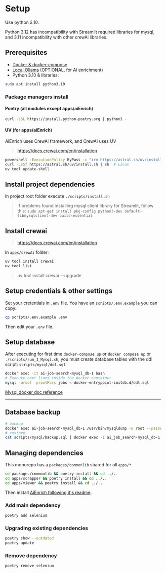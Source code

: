 # Setup

Use python 3.10.

Python 3.12 has incompatibility with Streamlit required libraries for mysql,
and 3.11 incompatibility with other crewAi libraries.

## Prerequisites

- [Docker & docker-compose](https://docs.docker.com/compose/install/)
- [Local Ollama](https://github.com/davidgfolch/OpenAI-local-ollama-chat/blob/main/README_OLLAMA.md) (OPTIONAL, for AI enrichment)
- Python 3.10 & libraries:

```bash
sudo apt install python3.10
```

### Package managers install

#### Poetry (all modules except apps/aiEnrich)

```bash
curl -sSL https://install.python-poetry.org | python3 -
```

#### UV (for apps/aiEnrich)

AiEnrich uses CrewAI framework, and CrewAI uses UV

> <https://docs.crewai.com/en/installation>

```bash
powershell -ExecutionPolicy ByPass -c "irm https://astral.sh/uv/install.ps1 | iex"  # Windows
curl -LsSf https://astral.sh/uv/install.sh | sh  # Linux
uv tool update-shell
```

## Install project dependencies

In project root folder execute `./scripts/install.sh`

> If problems found installing mysql client library for Streamlit, follow this:
> `sudo apt-get install pkg-config python3-dev default-libmysqlclient-dev build-essential`

## Install crewai

> <https://docs.crewai.com/en/installation>

In `apps/crewAi` folder:

```bash
uv tool install crewai
uv tool list
```

> uv tool install crewai --upgrade

## Setup credentials & other settings

Set your cretentials in `.env` file.
You have an `scripts/.env.example` you can copy:

```bash
cp scripts/.env.example .env
```

Then edit your `.env` file.

## Setup database

After executing for first time `docker-compose up` or `docker compose up` or `./scripts/run_1_Mysql.sh`, you must create database tables with the ddl script:  `scripts/mysql/ddl.sql`

```bash
docker exec -it ai-job-search-mysql_db-1 bash
# Execute next lines inside the docker container
mysql -uroot -prootPass jobs < docker-entrypoint-initdb.d/ddl.sql
```

[Mysql docker doc reference](https://hub.docker.com/_/mysql)

--------------

## Database backup

```bash
# backup
docker exec ai-job-search-mysql_db-1 /usr/bin/mysqldump -u root --password=rootPass jobs > scripts/mysql/20251029_backup.sql
# restore
cat scripts/mysql/backup.sql | docker exec -i ai_job_search-mysql_db-1 /usr/bin/mysql -uroot -prootPass jobs
```

## Managing dependencies

This monorepo has a `packages/commonlib` shared for all `apps/*`

```bash
cd packages/commonlib && poetry install && cd ../..
cd apps/scrapper && poetry install && cd ../..
cd apps/viewer && poetry install && cd ../..
```
Then install [AiEnrich following it's readme](/apps/aiEnrich/README.md).


### Add main dependency

```bash
poetry add selenium
```

### Upgrading existing dependencies

```bash
poetry show --outdated
poetry update
```

### Remove dependency

```bash
poetry remove selenium
```

